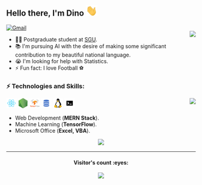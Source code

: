 <h2> Hello there, I'm Dino <img src="https://raw.githubusercontent.com/ABSphreak/ABSphreak/master/gifs/Hi.gif" width="30"></h2>

[![Gmail](https://img.shields.io/twitter/url?label=Gmail&logo=gmail&url=https://gmail.com)](mailto:daophuduytan2203@gmail.com)
<br />
<img align='right' src="https://github-readme-stats.vercel.app/api?username=Coderfoolish&show_icons=true&theme=react&border_color=61dafb&hide_border=true">
- 👨‍🎓 Postgraduate student at [SGU](https://www.sgu.edu.vn/).
- 📚 I'm pursuing AI with the desire of making some significant contribution to my beautiful national language.
- 😭 I'm looking for help with Statistics.
- ⚡ Fun fact: I love Football ️⚽

### ⚡ Technologies and Skills:  

<a href="https://github.com/18520339" target="_blank">
  <img align="right" src="https://github-readme-stats.vercel.app/api/top-langs/?username=Coderfoolish&hide=c%23,powershell,Mathematica,Ruby,Objective-C,Objective-C%2b%2b,Cuda&title_color=61dafb&text_color=ffffff&icon_color=61dafb&bg_color=20232a&langs_count=8&layout=compact&border_color=61dafb&hide_border=true" />
</a>

<code><img height="27" src="https://raw.githubusercontent.com/github/explore/main/topics/react/react.png"></code>
<code><img height="27" src="https://raw.githubusercontent.com/github/explore/main/topics/nodejs/nodejs.png"></code>
<code><img height="27" src="https://raw.githubusercontent.com/github/explore/main/topics/tensorflow/tensorflow.png"></code>
<code><img height="27" src="https://raw.githubusercontent.com/github/explore/main/topics/sql/sql.png"></code>
<code><img height="27" src="https://raw.githubusercontent.com/github/explore/main/topics/linux/linux.png"></code>
<code><img height="27" src="https://raw.githubusercontent.com/github/explore/main/topics/cli/cli.png"></code>

- Web Development (**MERN Stack**).
- Machine Learning (**TensorFlow**).
- Microsoft Office (**Excel, VBA**).
<p align="center">
  <!-- Typing SVG by DenverCoder1 - https://github.com/DenverCoder1/readme-typing-svg -->
  <a href="https://github.com/DenverCoder1/readme-typing-svg">
    <img src="https://readme-typing-svg.demolab.com?font=Fira+Code&pause=1000&center=true&vCenter=true&width=650&height=50&lines=Frontend+Web+Developer;Always+learn+new+things+and+develop+yourself!;Better+and+better+each+day!" /></a>
</p>
<hr/>
<h4 align="center">Visitor's count :eyes:</h4>
<p align="center"><img src="https://profile-counter.glitch.me/{Coderfoolish}/count.svg"/></p>
<!-- <div align="center">  
  <a href="https://spotify-github-profile.vercel.app/api/view?uid=i8b47ov090ya1zkatwz37yyqe&redirect=true" target="_blank">
    <img src="https://spotify-github-profile.vercel.app/api/view?uid=i8b47ov090ya1zkatwz37yyqe&show_offline=false&bar_color_cover=true"/>
  </a>
</div> -->
